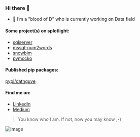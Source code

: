 ### Hi there 👋

- 🔭 I’m a "blood of D" who is currently working on Data field 

#### Some project(s) on splotlight:
- [sqlserver](https://github.com/datnguye/SQL-Server)
- [mssql-num2words](https://github.com/datnguye/mssql-num2words)
- [snowbim](https://github.com/datnguye/snowbim)
- [pymocko](https://github.com/datnguye/pymocko)


#### Published pip packages:
[pypi/datnguye](https://pypi.org/user/datnguye/)


#### Find me on:
 - [LinkedIn](https://www.linkedin.com/in/tuiladat/)
 - [Medium](https://datnguyen-it09.medium.com/)

> You know who I am. If not, now you may know ;-) 

![image](https://github-readme-stats.vercel.app/api?username=datnguye&show_icons=true&show_icons=true&theme=buefy&count_private=true&cache_seconds=1800&line_height=24)
